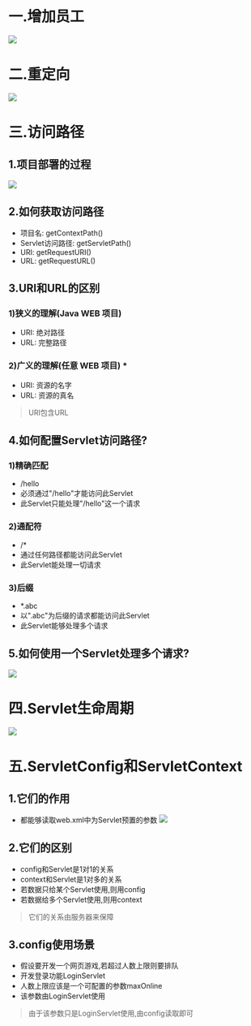 # 一.增加员工
![](1.png)

# 二.重定向
![](2.png)

# 三.访问路径
## 1.项目部署的过程
![](3.png)

## 2.如何获取访问路径
- 项目名: getContextPath()
- Servlet访问路径: getServletPath()
- URI: getRequestURI()
- URL: getRequestURL()

## 3.URI和URL的区别
### 1)狭义的理解(Java WEB 项目)
- URI: 绝对路径
- URL: 完整路径

### 2)广义的理解(任意 WEB 项目) *
- URI: 资源的名字
- URL: 资源的真名
> URI包含URL

## 4.如何配置Servlet访问路径?
### 1)精确匹配
- /hello
- 必须通过"/hello"才能访问此Servlet
- 此Servlet只能处理"/hello"这一个请求

### 2)通配符
- /*
- 通过任何路径都能访问此Servlet
- 此Servlet能处理一切请求

### 3)后缀
- *.abc
- 以".abc"为后缀的请求都能访问此Servlet
- 此Servlet能够处理多个请求

## 5.如何使用一个Servlet处理多个请求?
![](4.png)

# 四.Servlet生命周期
![](5.png)

# 五.ServletConfig和ServletContext
## 1.它们的作用
- 都能够读取web.xml中为Servlet预置的参数
![](6.png)

## 2.它们的区别
- config和Servlet是1对1的关系
- context和Servlet是1对多的关系
- 若数据只给某个Servlet使用,则用config
- 若数据给多个Servlet使用,则用context
> 它们的关系由服务器来保障

## 3.config使用场景
- 假设要开发一个网页游戏,若超过人数上限则要排队
- 开发登录功能LoginServlet
- 人数上限应该是一个可配置的参数maxOnline
- 该参数由LoginServlet使用
> 由于该参数只是LoginServlet使用,由config读取即可